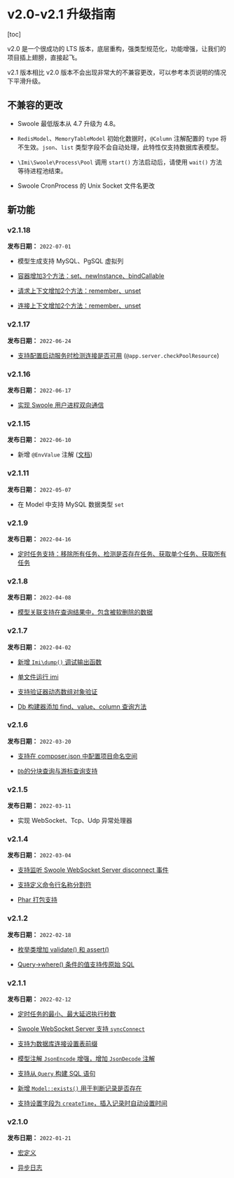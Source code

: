 # v2.0-v2.1 升级指南

[toc]

v2.0 是一个很成功的 LTS 版本，底层重构，强类型规范化，功能增强，让我们的项目插上翅膀，直接起飞。

v2.1 版本相比 v2.0 版本不会出现非常大的不兼容更改，可以参考本页说明的情况下平滑升级。

## 不兼容的更改

* Swoole 最低版本从 4.7 升级为 4.8。

* `RedisModel`、`MemoryTableModel` 初始化数据时，`@Column` 注解配置的 `type` 将不生效。`json`、`list` 类型字段不会自动处理，此特性仅支持数据库表模型。

* `\Imi\Swoole\Process\Pool` 调用 `start()` 方法启动后，请使用 `wait()` 方法等待进程池结束。

* Swoole CronProcess 的 Unix Socket 文件名更改

## 新功能

### v2.1.18

**发布日期：** `2022-07-01`

* 模型生成支持 MySQL、PgSQL 虚拟列

* [容器增加3个方法：set、newInstance、bindCallable](/v2.1/core/container.html)

* [请求上下文增加2个方法：remember、unset](/v2.1/core/container.html)

* [连接上下文增加2个方法：remember、unset](/components/websocketServer/session.md)

### v2.1.17

**发布日期：** `2022-06-24`

* [支持配置启动服务时检测连接是否可用](/v2.1/base/config.html#%E5%85%B1%E6%9C%89%E7%BB%93%E6%9E%84) (`@app.server.checkPoolResource`)

### v2.1.16

**发布日期：** `2022-06-17`

* [实现 Swoole 用户进程双向通信](/v2.1/core/processCommunication.html#%E7%94%A8%E6%88%B7%E8%BF%9B%E7%A8%8B)

### v2.1.15

**发布日期：** `2022-06-10`

* 新增 `@EnvValue` 注解 ([文档](/v2.1/annotations/injectValue.html#@EnvValue))

### v2.1.11

**发布日期：** `2022-05-07`

* 在 Model 中支持 MySQL 数据类型 `set`

### v2.1.9

**发布日期：** `2022-04-16`

* [定时任务支持：移除所有任务、检测是否存在任务、获取单个任务、获取所有任务](/v2.1/components/task/cron.html)

### v2.1.8

**发布日期：** `2022-04-08`

* [模型关联支持在查询结果中，包含被软删除的数据](/v2.1/components/orm/relation/)

### v2.1.7

**发布日期：** `2022-04-02`

* [新增 `Imi\dump()` 调试输出函数](/v2.1/utils/functions.md#Imi\dump)

* [单文件运行 imi](/v2.1/core/quickStart.html)

* [支持验证器动态数组对象验证](/v2.1/components/validation/index.html)

* [Db 构建器添加 find、value、column 查询方法](/v2.1/components/db/index.html#%E6%9F%A5%E8%AF%A2%E4%B8%80%E8%A1%8C)

### v2.1.6

**发布日期：** `2022-03-20`

* [支持在 composer.json 中配置项目命名空间](/v2.1/base/config.html#%E5%85%B1%E6%9C%89%E7%BB%93%E6%9E%84)

* [`Db`的分块查询与游标查询支持](/v2.1/components/db/index.html#%E5%88%86%E5%9D%97%E6%9F%A5%E8%AF%A2)

### v2.1.5

**发布日期：** `2022-03-11`

* 实现 WebSocket、Tcp、Udp 异常处理器

### v2.1.4

**发布日期：** `2022-03-04`

* [支持监听 Swoole WebSocket Server disconnect 事件](/v2.1/container/swoole/events.html)

* [支持定义命令行名称分割符](/v2.1/dev/tool.html)

* [Phar 打包支持](/v2.1/components/phar/index.html)

### v2.1.2

**发布日期：** `2022-02-18`

* [枚举类增加 validate() 和 assert()](/v2.1/components/struct/enum.html)

* [Query->where() 条件的值支持传原始 SQL](/v2.1/components/db/index.html)

### v2.1.1

**发布日期：** `2022-02-12`

* [定时任务的最小、最大延迟执行秒数](/v2.1/components/task/cron.html)

* [Swoole WebSocket Server 支持 `syncConnect`](/v2.1/base/config.html)

* [支持为数据库连接设置表前缀](/v2.1/components/db/index.html)

* [模型注解 `JsonEncode` 增强，增加 `JsonDecode` 注解](/v2.1/components/orm/RDModel.html)

* [支持从 `Query` 构建 SQL 语句](/v2.1/components/db/index.html)

* [新增 `Model::exists()` 用于判断记录是否存在](/v2.1/components/orm/RDModel.html)

* [支持设置字段为 `createTime`，插入记录时自动设置时间](/v2.1/components/orm/RDModel.html)

### v2.1.0

**发布日期：** `2022-01-21`

* [宏定义](/v2.1/components/macro.html)

* [异步日志](/v2.1/components/log/index.html)
